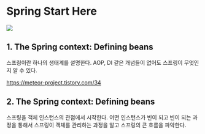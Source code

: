 # Spring Start Here

![](https://images.manning.com/360/480/resize/book/d/8767025-cf7f-4249-94f4-083c2b16b2e7/Spilca2-HI.png)


## 1. The Spring context: Defining beans

스프링이란 하나의 생태계를 설명한다. 
AOP, DI 같은 개념들이 없어도 스프링이 무엇인지 알 수 있다.

https://meteor-project.tistory.com/34

## 2. The Spring context: Defining beans

스프링을 객체 인스턴스의 관점에서 시작한다.
 어떤 인스턴스가 빈이 되고 빈이 되는 과정을 통해서 스프링이 객체를 관리하는 과정을 알고 스프링의 큰 흐름을 파악한다.
